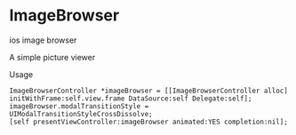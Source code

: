 ImageBrowser
============

ios image browser

A simple picture viewer


Usage

	ImageBrowserController *imageBrowser = [[ImageBrowserController alloc] initWithFrame:self.view.frame DataSource:self Delegate:self];
    imageBrowser.modalTransitionStyle = UIModalTransitionStyleCrossDissolve;
    [self presentViewController:imageBrowser animated:YES completion:nil];
